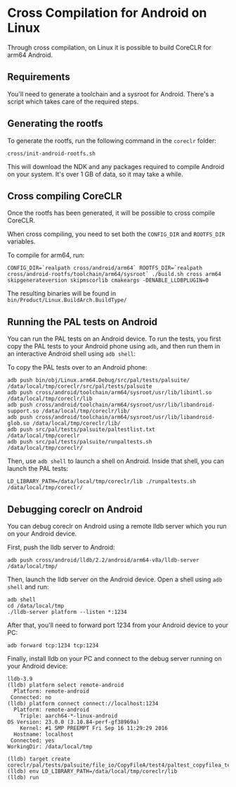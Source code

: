 Cross Compilation for Android on Linux
======================================

Through cross compilation, on Linux it is possible to build CoreCLR for arm64 Android.

Requirements
------------

You'll need to generate a toolchain and a sysroot for Android. There's a script which takes care of the required steps.

Generating the rootfs
---------------------

To generate the rootfs, run the following command in the `coreclr` folder:

```
cross/init-android-rootfs.sh
```

This will download the NDK and any packages required to compile Android on your system. It's over 1 GB of data, so it may take a while.


Cross compiling CoreCLR
-----------------------
Once the rootfs has been generated, it will be possible to cross compile CoreCLR.

When cross compiling, you need to set both the `CONFIG_DIR` and `ROOTFS_DIR` variables.

To compile for arm64, run:

```
CONFIG_DIR=`realpath cross/android/arm64` ROOTFS_DIR=`realpath cross/android-rootfs/toolchain/arm64/sysroot` ./build.sh cross arm64 skipgenerateversion skipmscorlib cmakeargs -DENABLE_LLDBPLUGIN=0
```

The resulting binaries will be found in `bin/Product/Linux.BuildArch.BuildType/`

Running the PAL tests on Android
--------------------------------

You can run the PAL tests on an Android device. To run the tests, you first copy the PAL tests to your Android phone using
`adb`, and then run them in an interactive Android shell using `adb shell`:

To copy the PAL tests over to an Android phone:
```
adb push bin/obj/Linux.arm64.Debug/src/pal/tests/palsuite/ /data/local/tmp/coreclr/src/pal/tests/palsuite
adb push cross/android/toolchain/arm64/sysroot/usr/lib/libintl.so /data/local/tmp/coreclr/lib
adb push cross/android/toolchain/arm64/sysroot/usr/lib/libandroid-support.so /data/local/tmp/coreclr/lib/
adb push cross/android/toolchain/arm64/sysroot/usr/lib/libandroid-glob.so /data/local/tmp/coreclr/lib/
adb push src/pal/tests/palsuite/paltestlist.txt /data/local/tmp/coreclr
adb push src/pal/tests/palsuite/runpaltests.sh /data/local/tmp/coreclr/
```

Then, use `adb shell` to launch a shell on Android. Inside that shell, you can launch the PAL tests:
```
LD_LIBRARY_PATH=/data/local/tmp/coreclr/lib ./runpaltests.sh /data/local/tmp/coreclr/
```

Debugging coreclr on Android
----------------------------

You can debug coreclr on Android using a remote lldb server which you run on your Android device.

First, push the lldb server to Android:

```
adb push cross/android/lldb/2.2/android/arm64-v8a/lldb-server /data/local/tmp/
```

Then, launch the lldb server on the Android device. Open a shell using `adb shell` and run:

```
adb shell
cd /data/local/tmp
./lldb-server platform --listen *:1234
```

After that, you'll need to forward port 1234 from your Android device to your PC:
```
adb forward tcp:1234 tcp:1234
```

Finally, install lldb on your PC and connect to the debug server running on your Android device:

```
lldb-3.9
(lldb) platform select remote-android
  Platform: remote-android
 Connected: no
(lldb) platform connect connect://localhost:1234
  Platform: remote-android
    Triple: aarch64-*-linux-android
OS Version: 23.0.0 (3.10.84-perf-gf38969a)
    Kernel: #1 SMP PREEMPT Fri Sep 16 11:29:29 2016
  Hostname: localhost
 Connected: yes
WorkingDir: /data/local/tmp

(lldb) target create coreclr/pal/tests/palsuite/file_io/CopyFileA/test4/paltest_copyfilea_test4
(lldb) env LD_LIBRARY_PATH=/data/local/tmp/coreclr/lib
(lldb) run
```

